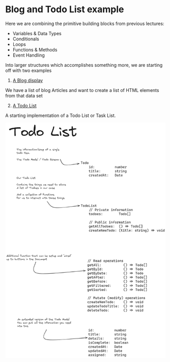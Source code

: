 # Blog and Todo List example

Here we are combining the primitive building blocks from previous lectures:

- Variables & Data Types
- Conditionals
- Loops
- Functions & Methods
- Event Handling

Into larger structures which accomplishes something more, we are starting off with two examples

1. [A Blog display](./blog-display/)

  We have a list of blog Articles and want to create a list of HTML elements from that data set

2. [A Todo List](./todo-list/)

  A starting implementation of a Todo List or Task List.

  ![Example Model and Interface](./docs/todo-list-example.png)